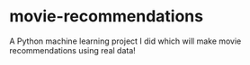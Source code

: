 # movie-recommendations
 A Python machine learning project I did which will make movie recommendations using real data!
